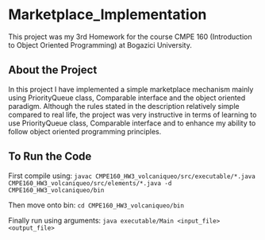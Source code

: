 # Marketplace_Implementation
This project was my 3rd Homework for the course CMPE 160 (Introduction to Object Oriented Programming) at Bogazici University.
## About the Project
In this project I have implemented a simple marketplace mechanism mainly using PriorityQueue class, Comparable interface and the object oriented paradigm. Although the rules stated in the description relatively simple compared to real life, the project was very instructive in terms of learning to use PriorityQueue class, Comparable interface and to enhance my ability to follow object oriented programming principles.
## To Run the Code
First compile using:
```javac CMPE160_HW3_volcaniqueo/src/executable/*.java CMPE160_HW3_volcaniqueo/src/elements/*.java -d CMPE160_HW3_volcaniqueo/bin```

Then move onto bin:
```cd CMPE160_HW3_volcaniqueo/bin```

Finally run using arguments:
```java executable/Main <input_file> <output_file>```
